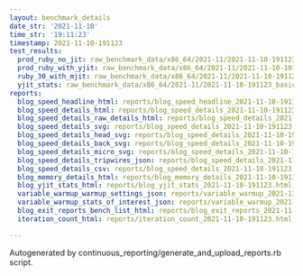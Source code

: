 ```yaml
---
layout: benchmark_details
date_str: '2021-11-10'
time_str: '19:11:23'
timestamp: 2021-11-10-191123
test_results:
  prod_ruby_no_jit: raw_benchmark_data/x86_64/2021-11/2021-11-10-191123_basic_benchmark_prod_ruby_no_jit.json
  prod_ruby_with_yjit: raw_benchmark_data/x86_64/2021-11/2021-11-10-191123_basic_benchmark_prod_ruby_with_yjit.json
  ruby_30_with_mjit: raw_benchmark_data/x86_64/2021-11/2021-11-10-191123_basic_benchmark_ruby_30_with_mjit.json
  yjit_stats: raw_benchmark_data/x86_64/2021-11/2021-11-10-191123_basic_benchmark_yjit_stats.json
reports:
  blog_speed_headline_html: reports/blog_speed_headline_2021-11-10-191123.html
  blog_speed_details_html: reports/blog_speed_details_2021-11-10-191123.html
  blog_speed_details_raw_details_html: reports/blog_speed_details_2021-11-10-191123.raw_details.html
  blog_speed_details_svg: reports/blog_speed_details_2021-11-10-191123.svg
  blog_speed_details_head_svg: reports/blog_speed_details_2021-11-10-191123.head.svg
  blog_speed_details_back_svg: reports/blog_speed_details_2021-11-10-191123.back.svg
  blog_speed_details_micro_svg: reports/blog_speed_details_2021-11-10-191123.micro.svg
  blog_speed_details_tripwires_json: reports/blog_speed_details_2021-11-10-191123.tripwires.json
  blog_speed_details_csv: reports/blog_speed_details_2021-11-10-191123.csv
  blog_memory_details_html: reports/blog_memory_details_2021-11-10-191123.html
  blog_yjit_stats_html: reports/blog_yjit_stats_2021-11-10-191123.html
  variable_warmup_warmup_settings_json: reports/variable_warmup_2021-11-10-191123.warmup_settings.json
  variable_warmup_stats_of_interest_json: reports/variable_warmup_2021-11-10-191123.stats_of_interest.json
  blog_exit_reports_bench_list_html: reports/blog_exit_reports_2021-11-10-191123.bench_list.html
  iteration_count_html: reports/iteration_count_2021-11-10-191123.html

---
```

Autogenerated by continuous_reporting/generate_and_upload_reports.rb script.
